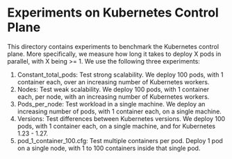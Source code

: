 # Experiments on Kubernetes Control Plane
This directory contains experiments to benchmark the Kubernetes control plane.
More specifically, we measure how long it takes to deploy X pods in parallel, with X being >= 1.
We use the following three experiments:

1. Constant_total_pods: Test strong scalability. We deploy 100 pods, with 1 container each, over an increasing number of Kubernetes workers.
2. Nodes: Test weak scalability. We deploy 100 pods, with 1 container each, per node, with an increasing number of Kubernetes workers.
3. Pods_per_node: Test workload in a single machine. We deploy an increasing number of pods, with 1 container each, on a single machine.
4. Versions: Test differences between Kubernetes versions. We deploy 100 pods, with 1 container each, on a single machine, and for Kubernetes 1.23 - 1.27.
5. pod_1_container_100.cfg: Test multiple containers per pod. Deploy 1 pod on a single node, with 1 to 100 containers inside that single pod.